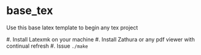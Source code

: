 # base_tex
Use this base latex template to begin any tex project

#. Install Latexmk on your machine
#. Install Zathura or any pdf viewer with continual refresh
#. Issue ```./make```
